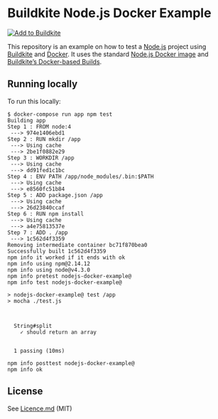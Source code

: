 # Buildkite Node.js Docker Example

[![Add to Buildkite](https://buildkite.com/button.svg)](https://buildkite.com/new)

This repository is an example on how to test a [Node.js](https://nodejs.org/) project using [Buildkite](https://buildkite.com/) and [Docker](https://docker.com/). It uses the standard [Node.js Docker image](https://hub.docker.com/_/node/) and [Buildkite’s Docker-based Builds](https://buildkite.com/docs/guides/docker-containerized-builds).

## Running locally

To run this locally:

```
$ docker-compose run app npm test
Building app
Step 1 : FROM node:4
 ---> 974e1406ebd1
Step 2 : RUN mkdir /app
 ---> Using cache
 ---> 2be1f0882e29
Step 3 : WORKDIR /app
 ---> Using cache
 ---> dd91fed1c1bc
Step 4 : ENV PATH /app/node_modules/.bin:$PATH
 ---> Using cache
 ---> e8560fc51b84
Step 5 : ADD package.json /app
 ---> Using cache
 ---> 26d23840ccaf
Step 6 : RUN npm install
 ---> Using cache
 ---> a4e75813537e
Step 7 : ADD . /app
 ---> 1c562d4f3359
Removing intermediate container bc71f870bea0
Successfully built 1c562d4f3359
npm info it worked if it ends with ok
npm info using npm@2.14.12
npm info using node@v4.3.0
npm info pretest nodejs-docker-example@
npm info test nodejs-docker-example@

> nodejs-docker-example@ test /app
> mocha ./test.js



  String#split
    ✓ should return an array


  1 passing (10ms)

npm info posttest nodejs-docker-example@
npm info ok 
```

## License

See [Licence.md](Licence.md) (MIT)
